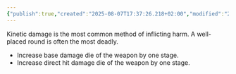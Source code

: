```yaml
---
{"publish":true,"created":"2025-08-07T17:37:26.218+02:00","modified":"2025-08-07T18:41:46.981+02:00","cssclasses":""}
---
```


Kinetic damage is the most common method of inflicting harm. A well-placed round is often the most deadly.
- Increase base damage die of the weapon by one stage.
- Increase direct hit damage die of the weapon by one stage.